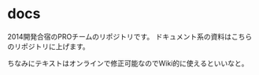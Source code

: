 docs
====

2014開発合宿のPROチームのリポジトリです。
ドキュメント系の資料はこちらのリポジトリに上げます。

ちなみにテキストはオンラインで修正可能なのでWiki的に使えるといいなと。
